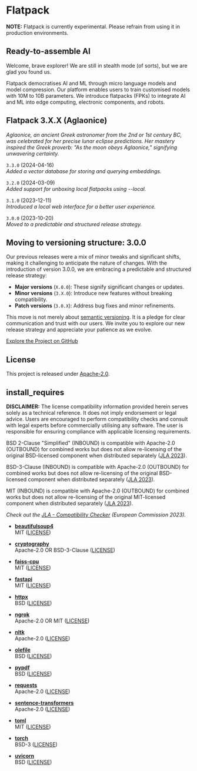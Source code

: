 # Flatpack

**NOTE:** Flatpack is currently experimental. Please refrain from using it in production environments.

## Ready-to-assemble AI

Welcome, brave explorer! We are still in stealth mode (of sorts), but we are glad you found us.

Flatpack democratises AI and ML through micro language models and model compression. Our platform enables users to train
customised models with 10M to 10B parameters. We introduce flatpacks (FPKs) to integrate AI and ML into edge computing,
electronic components, and robots.

## Flatpack 3.X.X (Aglaonice)

*Aglaonice, an ancient Greek astronomer from the 2nd or 1st century BC, was celebrated for her precise lunar eclipse
predictions. Her mastery inspired the Greek proverb: "As the moon obeys Aglaonice," signifying unwavering certainty.*

`3.3.0` (2024-04-16)\
*Added a vector database for storing and querying embeddings.*

`3.2.0` (2024-03-09)\
*Added support for unboxing local flatpacks using --local.*

`3.1.0` (2023-12-11)\
*Introduced a local web interface for a better user experience.*

`3.0.0` (2023-10-20)\
*Moved to a predictable and structured release strategy.*

## Moving to versioning structure: 3.0.0

Our previous releases were a mix of minor tweaks and significant shifts, making it challenging to anticipate the nature
of changes. With the introduction of version 3.0.0, we are embracing a predictable and structured release strategy:

- **Major versions** (`X.0.0`): These signify significant changes or updates.
- **Minor versions** (`3.X.0`): Introduce new features without breaking compatibility.
- **Patch versions** (`3.0.X`): Address bug fixes and minor refinements.

This move is not merely about [semantic versioning](https://semver.org/). It is a pledge for clear communication and
trust with our users. We invite you to explore our new release strategy and appreciate your patience as we evolve.

[Explore the Project on GitHub](https://github.com/romlingroup/flatpack-ai)

## License

This project is released under [Apache-2.0](https://github.com/romlingroup/flatpack-ai/blob/main/LICENSE).

## install_requires

**DISCLAIMER:** The license compatibility information provided herein serves solely as a technical reference. It does not imply endorsement or legal advice. Users are encouraged to perform compatibility checks and consult with legal experts before commercially utilising any software. The user is responsible for ensuring compliance with applicable licensing requirements.

BSD 2-Clause "Simplified" (INBOUND) is compatible with Apache-2.0 (OUTBOUND) for combined works but does not allow re-licensing of the original BSD-licensed component when distributed separately ([JLA 2023](https://joinup.ec.europa.eu/licence/compatibility-check/BSD-2-Clause/Apache-2.0)).

BSD-3-Clause (INBOUND) is compatible with Apache-2.0 (OUTBOUND) for combined works but does not allow re-licensing of the original BSD-licensed component when distributed separately ([JLA 2023](https://joinup.ec.europa.eu/licence/compatibility-check/BSD-3-Clause/Apache-2.0)).

MIT (INBOUND) is compatible with Apache-2.0 (OUTBOUND) for combined works but does not allow re-licensing of the original MIT-licensed component when distributed separately ([JLA 2023](https://joinup.ec.europa.eu/licence/compatibility-check/MIT/Apache-2.0)).

*Check out the [JLA - Compatibility Checker](https://joinup.ec.europa.eu/collection/eupl/solution/joinup-licensing-assistant/jla-compatibility-checker) (European Commission 2023).*

- **[beautifulsoup4](https://pypi.org/project/beautifulsoup4/)**\
  MIT ([LICENSE](https://pypi.org/project/beautifulsoup4/))

- **[cryptography](https://pypi.org/project/cryptography/)**\
  Apache-2.0 OR BSD-3-Clause ([LICENSE](https://github.com/pyca/cryptography/blob/main/LICENSE.APACHE))

- **[faiss-cpu](https://pypi.org/project/faiss-cpu/)**\
  MIT ([LICENSE](https://github.com/kyamagu/faiss-wheels/blob/main/LICENSE))

- **[fastapi](https://pypi.org/project/fastapi/)**\
  MIT ([LICENSE](https://github.com/tiangolo/fastapi/blob/master/LICENSE))

- **[httpx](https://pypi.org/project/httpx/)**\
  BSD ([LICENSE](https://github.com/encode/httpx/blob/master/LICENSE.md))

- **[ngrok](https://pypi.org/project/ngrok/)**\
  Apache-2.0 OR MIT ([LICENSE](https://github.com/ngrok/ngrok-python/blob/main/LICENSE-APACHE))

- **[nltk](https://pypi.org/project/nltk/)**\
  Apache-2.0 ([LICENSE](https://github.com/nltk/nltk/blob/develop/LICENSE.txt))

- **[olefile](https://pypi.org/project/olefile/)**\
  BSD ([LICENSE](https://github.com/decalage2/olefile/blob/master/LICENSE.txt))

- **[pypdf](https://pypi.org/project/pypdf/)**\
  BSD ([LICENSE](https://github.com/py-pdf/pypdf/blob/main/LICENSE))

- **[requests](https://pypi.org/project/requests/)**\
  Apache-2.0 ([LICENSE](https://github.com/psf/requests/blob/main/LICENSE))

- **[sentence-transformers](https://pypi.org/project/sentence-transformers/)**\
  Apache-2.0 ([LICENSE](https://github.com/UKPLab/sentence-transformers/blob/master/LICENSE))

- **[toml](https://pypi.org/project/toml/)**\
  MIT ([LICENSE](https://github.com/uiri/toml/blob/master/LICENSE))

- **[torch](https://pypi.org/project/torch/)**\
  BSD-3 ([LICENSE](https://github.com/pytorch/pytorch/blob/main/LICENSE))

- **[uvicorn](https://pypi.org/project/uvicorn/)**\
  BSD ([LICENSE](https://github.com/encode/uvicorn/blob/master/LICENSE.md))